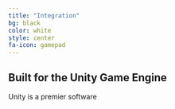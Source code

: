 ```yaml
---
title: "Integration"
bg: black
color: white
style: center
fa-icon: gamepad
---
```


## Built for the Unity Game Engine

Unity is a premier software 

